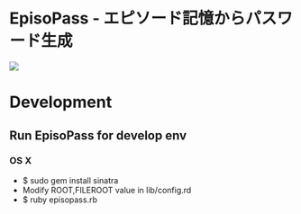 # EpisoPass - エピソード記憶からパスワード生成

![](http://gyazo.com/29778b272a486d44d9dc3188a46f80ab.png)

# Development

## Run EpisoPass for develop env

### OS X

- $ sudo gem install sinatra
- Modify ROOT,FILEROOT value in lib/config.rd
- $ ruby episopass.rb
